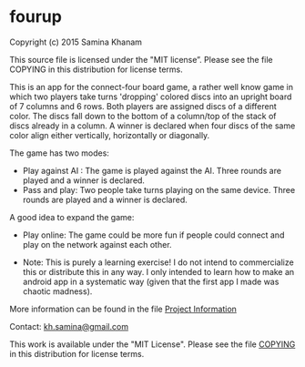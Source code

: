 # fourup
Copyright (c) 2015 Samina Khanam

This source file is licensed under the "MIT license”.
Please see the file COPYING in this distribution 
for license terms.

 This is an app for the connect-four board game, a rather well know game in which two players take turns 'dropping' colored discs into an upright board of 7 columns and 6 rows. Both players are assigned discs of a different color. The discs fall down to the bottom of a column/top of the stack of discs already in a column. A winner is declared when four discs of the same color align either vertically, horizontally or diagonally.

The game has two modes: 
- Play against AI : The game is played against the AI. Three rounds are played and a winner is declared.
- Pass and play:  Two people take turns playing on the same device. Three rounds are played and a winner is declared.

A good idea to expand the game:
- Play online: The game could be more fun if people could connect and play on the network against each other.

- Note: This is purely a learning exercise! I do not intend to commercialize this or distribute this in any way. I only intended to learn how to make an android app in a systematic way (given that the first app I made was chaotic madness). 


More information can be found in the file [Project Information](https://github.com/samina-khan/fourup/blob/master/ProjectInformation.md)

Contact: kh.samina@gmail.com

This work is available under the "MIT License". Please see the file [COPYING](https://github.com/samina-khan/fourup/blob/master/COPYING) in this distribution for license terms.

